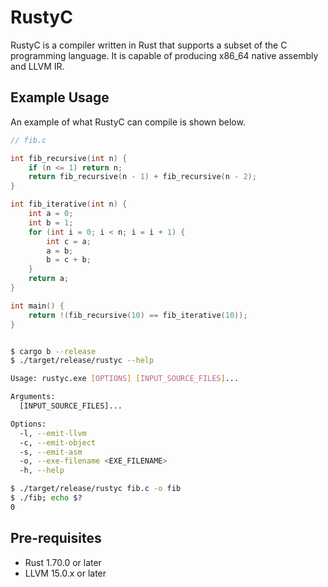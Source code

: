 # RustyC

RustyC is a compiler written in Rust that supports a subset of the 
C programming language. It is capable of producing x86_64 native
assembly and LLVM IR.

## Example Usage

An example of what RustyC can compile is shown below.

```c
// fib.c

int fib_recursive(int n) {
    if (n <= 1) return n;
    return fib_recursive(n - 1) + fib_recursive(n - 2);
}

int fib_iterative(int n) {
    int a = 0;
    int b = 1;
    for (int i = 0; i < n; i = i + 1) {
        int c = a;
        a = b;
        b = c + b;
    }
    return a;
}

int main() {
    return !(fib_recursive(10) == fib_iterative(10));
}
```

```bash

$ cargo b --release
$ ./target/release/rustyc --help

Usage: rustyc.exe [OPTIONS] [INPUT_SOURCE_FILES]...

Arguments:
  [INPUT_SOURCE_FILES]...

Options:
  -l, --emit-llvm
  -c, --emit-object
  -s, --emit-asm
  -o, --exe-filename <EXE_FILENAME>
  -h, --help

$ ./target/release/rustyc fib.c -o fib
$ ./fib; echo $?
0
```

## Pre-requisites

- Rust 1.70.0 or later
- LLVM 15.0.x or later
